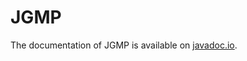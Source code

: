 # JGMP
The documentation of JGMP is available on [javadoc.io](https://javadoc.io/doc/it.unich.jgmp/jgmp/latest/index.html).

